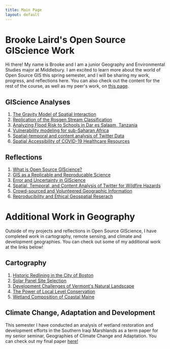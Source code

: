 ```yaml
---
title: Main Page
layout: default
---
```


# Brooke Laird's Open Source GIScience Work
Hi there! My name is Brooke and I am a junior Geography and Environmental Studies major at Middlebury. I am excited to learn more about the world of Open Source GIS this spring semester, and I will be sharing my work, progress, and reflections here. You can also check out the content for the rest of the course, as well as my peer's work, on [this page](https://gis4dev.github.io).

## GIScience Analyses
1. [The Gravity Model of Spatial Interaction](gravity/gravity.md)
2. [Replication of the Rosgen Stream Classification](rosgen/finalReport.md)
3. [Analyzing Flood Risk to Schools in Dar es Salaam, Tanzania](daressalaam/report.md)
4. [Vulnerability modeling for sub-Saharan Africa](malcomb/report.md)
5. [Spatial-temporal and content analysis of Twitter Data](twitter/report.md)
6. [Spatial Accessibility of COVID-19 Healthcare Resources](kang/report.md)

## Reflections
1. [What is Open Source GIScience?](reflection/open-source.md)
2. [GIS as a Replicable and Reproducable Science](reflection/blogpost-2.md)
3. [Error and Uncertainty in GIScience](reflection/blogpost-3.md)
4. [Spatial, Temporal, and Content Analysis of Twitter for Wildfire Hazards](reflection/blogpost-4.md)
5. [Crowd-sourced and Volunteered Geographic Information](reflection/blogpost-5.md)
6. [Reproducibility and Ethical Geospatial Reserach](reflection/blogpost-6.md)

# Additional Work in Geography
Outside of my projects and reflections in Open Source GIScience, I have completed work in cartography, remote sensing, and climate and development geographies. You can check out some of my additional work at the links below!

## Cartography
1. [Historic Redlining in the City of Boston](Cartography/bostonRedlining.png)
2. [Solar Panel Site Selection](Cartography/sitedecision.png)
3. [Development Challenges of Vermont's Natural Landscape](Cartography/solarDev.png)
4. [The Power of Local Level Conservation](Cartography/localconservation.png)
5. [Wetland Composition of Coastal Maine](Cartography/mainewetlands.png)

## Climate Change, Adaptation and Development
This semester I have conducted an analysis of wetland restoration and development efforts in the Southern Iraqi Marshlands as a term paper for my senior seminar, Geographies of Climate Change and Adaptation. You can check out my final paper [here!](GEOG438/marshpolicy.pdf)
